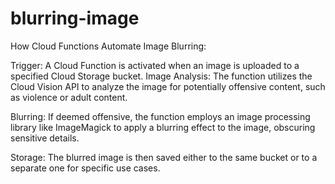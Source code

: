 # blurring-image


How Cloud Functions Automate Image Blurring:

Trigger: A Cloud Function is activated when an image is uploaded to a specified Cloud Storage bucket.
Image Analysis: The function utilizes the Cloud Vision API to analyze the image for potentially offensive content, such as violence or adult content.

Blurring: If deemed offensive, the function employs an image processing library like ImageMagick to apply a blurring effect to the image, obscuring sensitive details.

Storage: The blurred image is then saved either to the same bucket or to a separate one for specific use cases.
